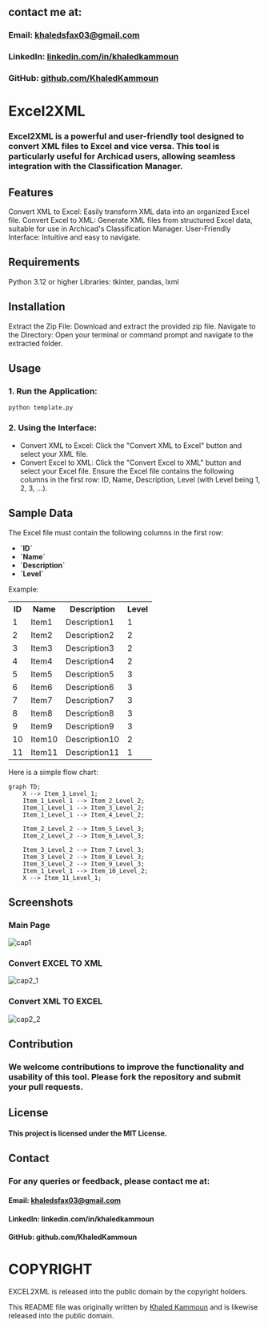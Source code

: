 ## contact me at:
### <b>Email:</b> khaledsfax03@gmail.com
### <b>LinkedIn:</b> <a href="https://linkedin.com/in/khaledkammoun" target="_blank">linkedin.com/in/khaledkammoun</a>
### <b>GitHub:</b> <a href="https://github.com/KhaledKammoun" target="_blank">github.com/KhaledKammoun</a>

# Excel2XML

### <b>Excel2XML</b> is a powerful and user-friendly tool designed to convert XML files to Excel and vice versa. This tool is particularly useful for Archicad users, allowing seamless integration with the Classification Manager.

## Features

Convert XML to Excel: Easily transform XML data into an organized Excel file.
Convert Excel to XML: Generate XML files from structured Excel data, suitable for use in Archicad's Classification Manager.
User-Friendly Interface: Intuitive and easy to navigate.

## Requirements

Python 3.12 or higher
Libraries: tkinter, pandas, lxml

## Installation

Extract the Zip File: Download and extract the provided zip file.
Navigate to the Directory: Open your terminal or command prompt and navigate to the extracted folder.

## Usage

### 1. Run the Application:

    python template.py

### 2. Using the Interface:

<ul>
  <li>Convert XML to Excel: Click the "Convert XML to Excel" button and select your XML file.</li>
  <li>Convert Excel to XML: Click the "Convert Excel to XML" button and select your Excel file. Ensure the Excel file contains the following columns in the first row: ID, Name, Description, Level (with Level being 1, 2, 3, ...).</li>
</ul>

## Sample Data

The Excel file must contain the following columns in the first row:

<ul>
  <li><b>`ID`</b></li>
<li><b>`Name`</b></li>
<li><b>`Description`</b></li>
<li><b>`Level`</b></li>
</ul>

Example:

<table>
  <tr>
    <th>ID</th>
    <th>Name</th>
    <th>Description</th>
    <th>Level</th>
  </tr>
  <tr>
    <td>1</td>
    <td>Item1</td>
    <td>Description1</td>
    <td>1</td>
  </tr>
  <tr>
    <td>2</td>
    <td>Item2</td>
    <td>Description2</td>
    <td>2</td>
  </tr>
  <tr>
    <td>3</td>
    <td>Item3</td>
    <td>Description3</td>
    <td>2</td>
  </tr>
  <tr>
    <td>4</td>
    <td>Item4</td>
    <td>Description4</td>
    <td>2</td>
  </tr>
  <tr>
    <td>5</td>
    <td>Item5</td>
    <td>Description5</td>
    <td>3</td>
  </tr>
  <tr>
    <td>6</td>
    <td>Item6</td>
    <td>Description6</td>
    <td>3</td>
  </tr>
  <tr>
    <td>7</td>
    <td>Item7</td>
    <td>Description7</td>
    <td>3</td>
  </tr>
  <tr>
    <td>8</td>
    <td>Item8</td>
    <td>Description8</td>
    <td>3</td>
  </tr>
  <tr>
    <td>9</td>
    <td>Item9</td>
    <td>Description9</td>
    <td>3</td>
  </tr>
      <tr>
    <td>10</td>
    <td>Item10</td>
    <td>Description10</td>
    <td>2</td>
  </tr>
    <tr>
    <td>11</td>
    <td>Item11</td>
    <td>Description11</td>
    <td>1</td>
  </tr>
</table>

Here is a simple flow chart:

```mermaid
graph TD;
    X --> Item_1_Level_1;
    Item_1_Level_1 --> Item_2_Level_2;
    Item_1_Level_1 --> Item_3_Level_2;
    Item_1_Level_1 --> Item_4_Level_2;

    Item_2_Level_2 --> Item_5_Level_3;
    Item_2_Level_2 --> Item_6_Level_3;

    Item_3_Level_2 --> Item_7_Level_3;
    Item_3_Level_2 --> Item_8_Level_3;
    Item_3_Level_2 --> Item_9_Level_3;
    Item_1_Level_1 --> Item_10_Level_2;
    X --> Item_11_Level_1;

```

## Screenshots

### Main Page

![cap1](https://github.com/KhaledKammoun/EXCEL2XML/assets/114830650/65738384-699d-4a9f-8ca5-30233aa415c1)

### Convert EXCEL TO XML

![cap2_1](https://github.com/KhaledKammoun/EXCEL2XML/assets/114830650/f7910124-04b6-4cbc-8ec0-6abdc2bcb058)

### Convert XML TO EXCEL

![cap2_2](https://github.com/KhaledKammoun/EXCEL2XML/assets/114830650/693c8d5b-7295-4d75-9ca4-81ce45036e03)

## Contribution

### We welcome contributions to improve the functionality and usability of this tool. Please fork the repository and submit your pull requests.

## License

#### This project is licensed under the MIT License.

## Contact

### For any queries or feedback, please contact me at:

#### <b>Email:</b> khaledsfax03@gmail.com

#### <b>LinkedIn:</b> linkedin.com/in/khaledkammoun

#### <b>GitHub:</b> github.com/KhaledKammoun

# COPYRIGHT

EXCEL2XML is released into the public domain by the copyright holders.

This README file was originally written by [Khaled Kammoun](https://github.com/KhaledKammoun) and is likewise released into the public domain.
